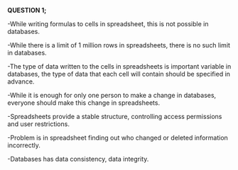 **QUESTION 1;**

-While writing formulas to cells in spreadsheet, this is not possible in databases.

-While there is a limit of 1 million rows in spreadsheets, there is no such limit in databases.

-The type of data written to the cells in spreadsheets is important variable in databases, the type of data that each cell will contain should be specified in advance.

-While it is enough for only one person to make a change in databases, everyone should make this change in spreadsheets.

-Spreadsheets provide a stable structure, controlling access permissions and user restrictions.

-Problem is in spreadsheet finding out who changed or deleted information incorrectly.

-Databases has data consistency, data integrity.
